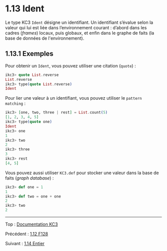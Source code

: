 # 1.13 Ident

Le type KC3 `Ident` désigne un identifiant. Un identifiant s’évalue
selon la valeur qui lui est liée dans l’environnement courant :
d’abord dans les cadres (_frames_) locaux, puis globaux, et enfin
dans le graphe de faits (la base de données de l'environnement).

## 1.13.1 Exemples

Pour obtenir un `Ident`, vous pouvez utiliser une citation (`quote`) :

```elixir
ikc3> quote List.reverse
List.reverse
ikc3> type(quote List.reverse)
Ident
```

Pour lier une valeur à un identifiant, vous pouvez utiliser le `pattern
matching` :

```elixir
ikc3> [one, two, three | rest] = List.count(5)
[1, 2, 3, 4, 5]
ikc3> type(quote one)
Ident
ikc3> one
1
ikc3> two
2
ikc3> three
3
ikc3> rest
[4, 5]
```

Vous pouvez aussi utiliser `KC3.def` pour stocker une valeur dans la
base de faits (_graph database_) :

```elixir
ikc3> def one = 1
1
ikc3> def two = one + one
2
ikc3> two
2
```

---

Top : [Documentation KC3](../)

Précédent : [1.12 F128](1.12_F128)

Suivant : [1.14 Entier](1.14_Integer)
